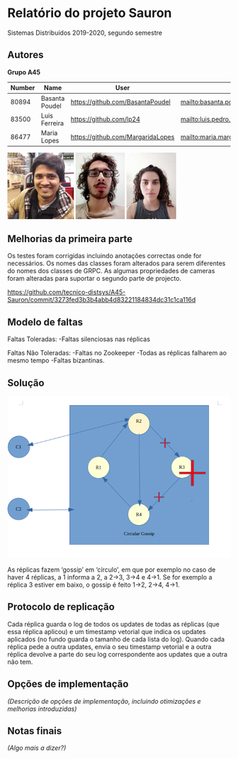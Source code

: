 # Relatório do projeto Sauron

Sistemas Distribuídos 2019-2020, segundo semestre


## Autores
 
**Grupo A45**


| Number | Name              | User                                | Email                                        |
| -------|-------------------|-------------------------------------| ---------------------------------------------|
| 80894  | Basanta Poudel    | <https://github.com/BasantaPoudel>  | <mailto:basanta.poudel@tecnico.ulisboa.pt>   |
| 83500  | Luis Ferreira     | <https://github.com/lp24>           | <mailto:luis.pedro.f@tecnico.ulisboa.pt>     |
| 86477  | Maria Lopes      | <https://github.com/MargaridaLopes>  |<mailto:maria.margarida.espanhol.lopes@tecnico.ulisboa.pt>         |


![Basanta](Basanta.jpg) ![Luis Ferreira](LuisFerreira.jpg) ![Margarida Lopes](MargaridaLopes.jpg)

## Melhorias da primeira parte

Os testes foram corrigidas incluindo anotações correctas onde for necessários.
Os nomes das classes foram alterados para serem diferentes do nomes dos classes de GRPC.
As algumas propriedades de cameras foram alteradas para suportar o segundo parte de projecto.

https://github.com/tecnico-distsys/A45-Sauron/commit/3273fed3b3b4abb4d83221184834dc31c1ca116d



## Modelo de faltas

Faltas Toleradas:
-Faltas silenciosas nas réplicas


Faltas Não Toleradas:
-Faltas no Zookeeper
-Todas as réplicas falharem ao mesmo tempo
-Faltas bizantinas.


## Solução

![Solution](Solution.png)

As réplicas fazem ‘gossip’ em ‘círculo’, em que por exemplo no caso de haver 4 réplicas, a 1 informa a 2, a 2->3, 3->4 e 4->1. Se  for exemplo a réplica 3 estiver em baixo, o gossip é feito 1->2, 2->4, 4->1.

## Protocolo de replicação

Cada réplica guarda o log de todos os updates de todas as réplicas (que essa réplica aplicou) e um timestamp vetorial que indica os updates aplicados (no fundo guarda o tamanho de cada lista do log).
Quando cada réplica pede a outra updates, envia o seu timestamp vetorial e a outra réplica devolve a parte do seu log correspondente aos updates que a outra não tem.


## Opções de implementação

_(Descrição de opções de implementação, incluindo otimizações e melhorias introduzidas)_



## Notas finais

_(Algo mais a dizer?)_


